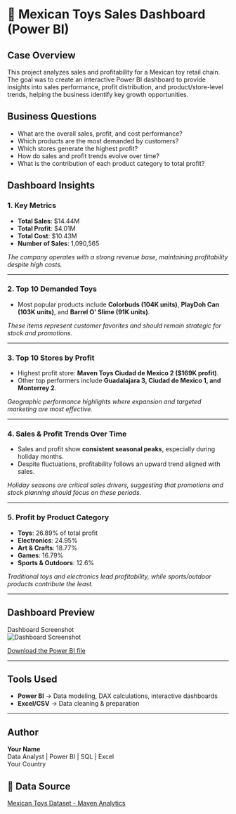 # 🧸 Mexican Toys Sales Dashboard (Power BI)

##  Case Overview
This project analyzes sales and profitability for a Mexican toy retail chain.  
The goal was to create an interactive Power BI dashboard to provide insights into sales performance, profit distribution, and product/store-level trends, helping the business identify key growth opportunities.

##  Business Questions
- What are the overall sales, profit, and cost performance?  
- Which products are the most demanded by customers?  
- Which stores generate the highest profit?  
- How do sales and profit trends evolve over time?  
- What is the contribution of each product category to total profit?  

##  Dashboard Insights

### 1. Key Metrics
- **Total Sales**: $14.44M  
- **Total Profit**: $4.01M  
- **Total Cost**: $10.43M  
- **Number of Sales**: 1,090,565  

 *The company operates with a strong revenue base, maintaining profitability despite high costs.*

---

### 2. Top 10 Demanded Toys
- Most popular products include **Colorbuds (104K units)**, **PlayDoh Can (103K units)**, and **Barrel O' Slime (91K units)**.  

 *These items represent customer favorites and should remain strategic for stock and promotions.*

---

### 3. Top 10 Stores by Profit
- Highest profit store: **Maven Toys Ciudad de Mexico 2 ($169K profit)**.  
- Other top performers include **Guadalajara 3, Ciudad de Mexico 1, and Monterrey 2**.  

 *Geographic performance highlights where expansion and targeted marketing are most effective.*

---

### 4. Sales & Profit Trends Over Time
- Sales and profit show **consistent seasonal peaks**, especially during holiday months.  
- Despite fluctuations, profitability follows an upward trend aligned with sales.  

 *Holiday seasons are critical sales drivers, suggesting that promotions and stock planning should focus on these periods.*

---

### 5. Profit by Product Category
- **Toys**: 26.89% of total profit  
- **Electronics**: 24.95%  
- **Art & Crafts**: 18.77%  
- **Games**: 16.79%  
- **Sports & Outdoors**: 12.6%  

 *Traditional toys and electronics lead profitability, while sports/outdoor products contribute the least.*

---

##  Dashboard Preview
 Dashboard Screenshot  
![Dashboard Screenshot](./Dahsboard%20png.png)

 [Download the Power BI file](./PowerBI/MexicanToysSales.pbix)

---

##  Tools Used
- **Power BI** → Data modeling, DAX calculations, interactive dashboards  
- **Excel/CSV** → Data cleaning & preparation  

---

##  Author
**Your Name**  
 Data Analyst | Power BI | SQL | Excel  
 Your Country  

## 🔗 Data Source
[Mexican Toys Dataset - Maven Analytics](https://www.mavenanalytics.io/data-playground)
